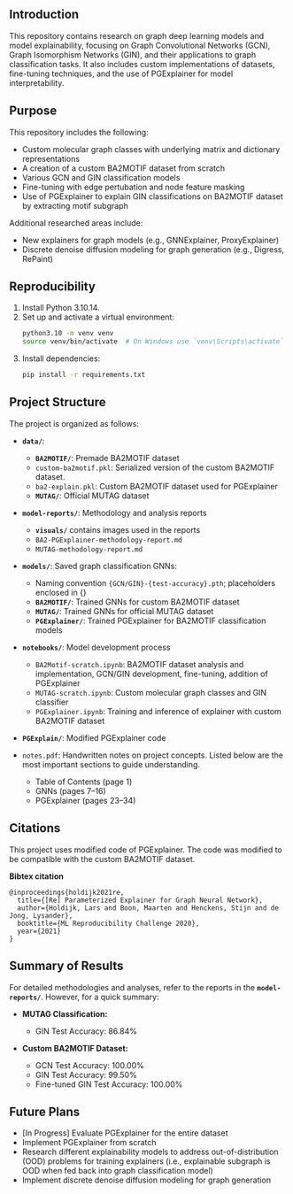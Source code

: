 ## Introduction
This repository contains research on graph deep learning models and model explainability, focusing on Graph Convolutional Networks (GCN), Graph Isomorphism Networks (GIN), and their applications to graph classification tasks. It also includes custom implementations of datasets, fine-tuning techniques, and the use of PGExplainer for model interpretability.

## Purpose
This repository includes the following:

- Custom molecular graph classes with underlying matrix and dictionary representations
- A creation of a custom BA2MOTIF dataset from scratch
- Various GCN and GIN classification models
- Fine-tuning with edge pertubation and node feature masking
- Use of PGExplainer to explain GIN classifications on BA2MOTIF dataset by extracting motif subgraph

Additional researched areas include:
- New explainers for graph models (e.g., GNNExplainer, ProxyExplainer)
- Discrete denoise diffusion modeling for graph generation (e.g., Digress, RePaint)

## Reproducibility

1. Install Python 3.10.14.
2. Set up and activate a virtual environment:
    ```zsh
    python3.10 -m venv venv
    source venv/bin/activate  # On Windows use `venv\Scripts\activate`
    ```
3. Install dependencies:
    ```zsh
    pip install -r requirements.txt
    ```

## Project Structure
The project is organized as follows:

- **`data/`**: 
  - **`BA2MOTIF/`**: Premade BA2MOTIF dataset
  - `custom-ba2motif.pkl`: Serialized version of the custom BA2MOTIF dataset.
  - `ba2-explain.pkl`: Custom BA2MOTIF dataset used for PGExplainer
  - **`MUTAG/`**: Official MUTAG dataset

- **`model-reports/`**: Methodology and analysis reports
  - **`visuals/`** contains images used in the reports 
  - `BA2-PGExplainer-methodology-report.md`
  - `MUTAG-methodology-report.md`

- **`models/`**: Saved graph classification GNNs:
  - Naming convention `{GCN/GIN}-{test-accuracy}.pth`; placeholders enclosed in {}
  - **`BA2MOTIF/`**: Trained GNNs for custom BA2MOTIF dataset
  - **`MUTAG/`**: Trained GNNs for official MUTAG dataset
  - **`PGExplainer/`**: Trained PGExplainer for BA2MOTIF classification models
  
- **`notebooks/`**: Model development process
  - `BA2Motif-scratch.ipynb`: BA2MOTIF dataset analysis and implementation, GCN/GIN development, fine-tuning, addition of PGExplainer
  - `MUTAG-scratch.ipynb`: Custom molecular graph classes and GIN classifier
  - `PGExplainer.ipynb`: Training and inference of explainer with custom BA2MOTIF dataset

- **`PGExplain/`**: Modified PGExplainer code

- `notes.pdf`: Handwritten notes on project concepts. Listed below are the most important sections to guide understanding.
  - Table of Contents (page 1)
  - GNNs (pages 7–16)
  - PGExplainer (pages 23–34)


## Citations
This project uses modified code of PGExplainer. The code was modified to be compatible with the custom BA2MOTIF dataset.

**Bibtex citation**
```
@inproceedings{holdijk2021re,
  title={[Re] Parameterized Explainer for Graph Neural Network},
  author={Holdijk, Lars and Boon, Maarten and Henckens, Stijn and de Jong, Lysander},
  booktitle={ML Reproducibility Challenge 2020},
  year={2021}
}
```
## Summary of Results
For detailed methodologies and analyses, refer to the reports in the **`model-reports/`**. However, for a quick summary:

- **MUTAG Classification:**
  - GIN Test Accuracy: 86.84%

- **Custom BA2MOTIF Dataset:**
  - GCN Test Accuracy: 100.00%
  - GIN Test Accuracy: 99.50% 
  - Fine-tuned GIN Test Accuracy: 100.00%


## Future Plans
- [In Progress] Evaluate PGExplainer for the entire dataset
- Implement PGExplainer from scratch
- Research different explainability models to address out-of-distribution (OOD) problems for training explainers (i.e., explainable subgraph is OOD when fed back into graph classification model)
- Implement discrete denoise diffusion modeling for graph generation


